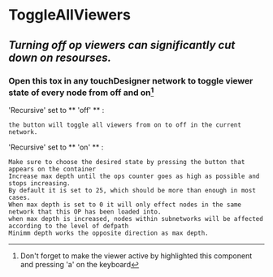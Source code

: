 # ToggleAllViewers
 
## *Turning off op viewers can significantly cut down on resourses.*


### Open this tox in any touchDesigner network to toggle viewer state of every node from off and on[^1]

[^1]: Don't forget to make the viewer active by highlighted this component and pressing 'a' on the keyboard


'Recursive' set to ** 'off' ** :

	the button will toggle all viewers from on to off in the current network.

'Recursive' set to ** 'on' ** :

	Make sure to choose the desired state by pressing the button that appears on the container
	Increase max depth until the ops counter goes as high as possible and stops increasing. 
	By default it is set to 25, which should be more than enough in most cases.
	When max depth is set to 0 it will only effect nodes in the same network that this OP has been loaded into.
	when max depth is increased, nodes within subnetworks will be affected according to the level of defpath
	Minimm depth works the opposite direction as max depth.

